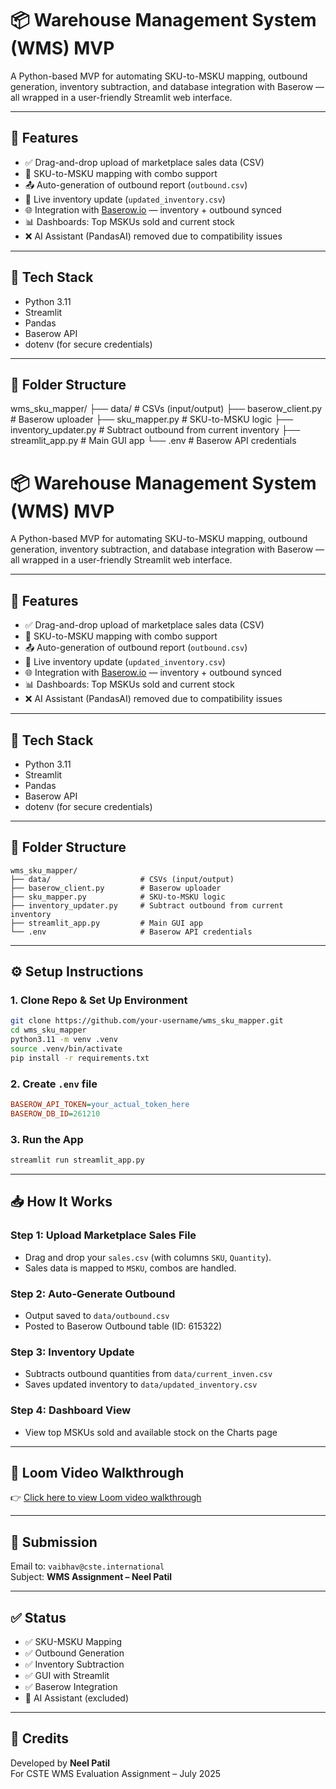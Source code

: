 # 📦 Warehouse Management System (WMS) MVP

A Python-based MVP for automating SKU-to-MSKU mapping, outbound generation, inventory subtraction, and database integration with Baserow — all wrapped in a user-friendly Streamlit web interface.

---

## 🚀 Features

- ✅ Drag-and-drop upload of marketplace sales data (CSV)
- 🔄 SKU-to-MSKU mapping with combo support
- 📤 Auto-generation of outbound report (`outbound.csv`)
- 🧮 Live inventory update (`updated_inventory.csv`)
- 🌐 Integration with [Baserow.io](https://baserow.io) — inventory + outbound synced
- 📊 Dashboards: Top MSKUs sold and current stock
- ❌ AI Assistant (PandasAI) removed due to compatibility issues

---

## 🧠 Tech Stack

- Python 3.11
- Streamlit
- Pandas
- Baserow API
- dotenv (for secure credentials)

---

## 📁 Folder Structure

wms_sku_mapper/
├── data/                    # CSVs (input/output)
├── baserow_client.py        # Baserow uploader
├── sku_mapper.py            # SKU-to-MSKU logic
├── inventory_updater.py     # Subtract outbound from current inventory
├── streamlit_app.py         # Main GUI app
└── .env                     # Baserow API credentials
# 📦 Warehouse Management System (WMS) MVP

A Python-based MVP for automating SKU-to-MSKU mapping, outbound generation, inventory subtraction, and database integration with Baserow — all wrapped in a user-friendly Streamlit web interface.

---

## 🚀 Features

- ✅ Drag-and-drop upload of marketplace sales data (CSV)
- 🔄 SKU-to-MSKU mapping with combo support
- 📤 Auto-generation of outbound report (`outbound.csv`)
- 🧮 Live inventory update (`updated_inventory.csv`)
- 🌐 Integration with [Baserow.io](https://baserow.io) — inventory + outbound synced
- 📊 Dashboards: Top MSKUs sold and current stock
- ❌ AI Assistant (PandasAI) removed due to compatibility issues

---

## 🧠 Tech Stack

- Python 3.11
- Streamlit
- Pandas
- Baserow API
- dotenv (for secure credentials)

---

## 📁 Folder Structure

```
wms_sku_mapper/
├── data/                    # CSVs (input/output)
├── baserow_client.py        # Baserow uploader
├── sku_mapper.py            # SKU-to-MSKU logic
├── inventory_updater.py     # Subtract outbound from current inventory
├── streamlit_app.py         # Main GUI app
└── .env                     # Baserow API credentials
```

---

## ⚙️ Setup Instructions

### 1. Clone Repo & Set Up Environment

```bash
git clone https://github.com/your-username/wms_sku_mapper.git
cd wms_sku_mapper
python3.11 -m venv .venv
source .venv/bin/activate
pip install -r requirements.txt
```

### 2. Create `.env` file

```ini
BASEROW_API_TOKEN=your_actual_token_here
BASEROW_DB_ID=261210
```

### 3. Run the App

```bash
streamlit run streamlit_app.py
```

---

## 📥 How It Works

### Step 1: Upload Marketplace Sales File
- Drag and drop your `sales.csv` (with columns `SKU`, `Quantity`).
- Sales data is mapped to `MSKU`, combos are handled.

### Step 2: Auto-Generate Outbound
- Output saved to `data/outbound.csv`
- Posted to Baserow Outbound table (ID: 615322)

### Step 3: Inventory Update
- Subtracts outbound quantities from `data/current_inven.csv`
- Saves updated inventory to `data/updated_inventory.csv`

### Step 4: Dashboard View
- View top MSKUs sold and available stock on the Charts page

---

## 🎥 Loom Video Walkthrough

👉 [Click here to view Loom video walkthrough](#)  


---

## 📧 Submission

Email to: `vaibhav@cste.international`  
Subject: **WMS Assignment – Neel Patil**

---

## ✅ Status

- ✅ SKU-MSKU Mapping
- ✅ Outbound Generation
- ✅ Inventory Subtraction
- ✅ GUI with Streamlit
- ✅ Baserow Integration
- 🚫 AI Assistant (excluded)

---

## 🙏 Credits

Developed by **Neel Patil**  
For CSTE WMS Evaluation Assignment – July 2025
